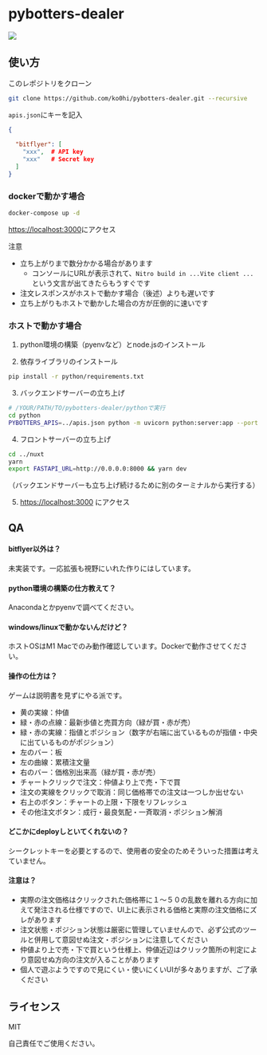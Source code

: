 # pybotters-dealer

![](img/sample.gif)

## 使い方

このレポジトリをクローン

```bash
git clone https://github.com/ko0hi/pybotters-dealer.git --recursive
```

`apis.json`にキーを記入

```json
{
  
  "bitflyer": [
    "xxx",  # API key
    "xxx"   # Secret key
  ]
}
```

### dockerで動かす場合

```bash
docker-compose up -d
```

[https://localhost:3000]()にアクセス 

注意
- 立ち上がりまで数分かかる場合があります
  - コンソールにURLが表示されて、`Nitro build in ...Vite client ...`という文言が出てきたらもうすぐです
- 注文レスポンスがホストで動かす場合（後述）よりも遅いです
- 立ち上がりもホストで動かした場合の方が圧倒的に速いです


### ホストで動かす場合
1. python環境の構築（pyenvなど）とnode.jsのインストール

2. 依存ライブラリのインストール
```bash
pip install -r python/requirements.txt
```

3. バックエンドサーバーの立ち上げ
```bash
# /YOUR/PATH/TO/pybotters-dealer/pythonで実行
cd python
PYBOTTERS_APIS=../apis.json python -m uvicorn python:server:app --port 0.0.0.0
```

4. フロントサーバーの立ち上げ
```bash
cd ../nuxt
yarn
export FASTAPI_URL=http://0.0.0.0:8000 && yarn dev
```
（バックエンドサーバーも立ち上げ続けるために別のターミナルから実行する）

5. [https://localhost:3000]() にアクセス


## QA

#### bitflyer以外は？
未実装です。一応拡張も視野にいれた作りにはしています。

#### python環境の構築の仕方教えて？
Anacondaとかpyenvで調べてください。

#### windows/linuxで動かないんだけど？
ホストOSはM1 Macでのみ動作確認しています。Dockerで動作させてください。

#### 操作の仕方は？
ゲームは説明書を見ずにやる派です。

- 黄の実線：仲値
- 緑・赤の点線：最新歩値と売買方向（緑が買・赤が売）
- 緑・赤の実線：指値とポジション（数字が右端に出ているものが指値・中央に出ているものがポジション）
- 左のバー：板
- 左の曲線：累積注文量
- 右のバー：価格別出来高（緑が買・赤が売）
- チャートクリックで注文：仲値より上で売・下で買
- 注文の実線をクリックで取消：同じ価格帯での注文は一つしか出せない
- 右上のボタン：チャートの上限・下限をリフレッシュ
- その他注文ボタン：成行・最良気配・一斉取消・ポジション解消

#### どこかにdeployしといてくれないの？
シークレットキーを必要とするので、使用者の安全のためそういった措置は考えていません。

#### 注意は？
- 実際の注文価格はクリックされた価格帯に１〜５０の乱数を離れる方向に加えて発注される仕様ですので、UI上に表示される価格と実際の注文価格にズレがあります
- 注文状態・ポジション状態は厳密に管理していませんので、必ず公式のツールと併用して意図せぬ注文・ポジションに注意してください
- 仲値より上で売・下で買という仕様上、仲値近辺はクリック箇所の判定により意図せぬ方向の注文が入ることがあります
- 個人で遊ぶようですので見にくい・使いにくいUIが多々ありますが、ご了承ください

## ライセンス
MIT

自己責任でご使用ください。
